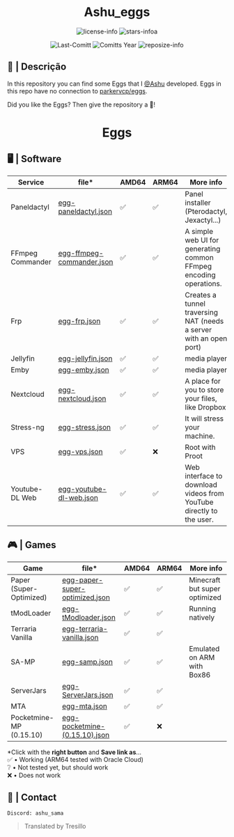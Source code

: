 <div align="center">

# Ashu_eggs

![license-info](https://img.shields.io/github/license/Ashu11-A/Ashu_eggs?logo=gnu&style=for-the-badge&colorA=302D41&colorB=f9e2af&logoColor=f9e2af)
![stars-infoa](https://img.shields.io/github/stars/Ashu11-A/Ashu_eggs?colorA=302D41&colorB=f9e2af&style=for-the-badge)

![Last-Comitt](https://img.shields.io/github/last-commit/Ashu11-A/Ashu_eggs?style=for-the-badge&colorA=302D41&colorB=b4befe)
![Comitts Year](https://img.shields.io/github/commit-activity/y/Ashu11-A/Ashu_eggs?style=for-the-badge&colorA=302D41&colorB=f9e2af&logoColor=f9e2af)
![reposize-info](https://img.shields.io/github/repo-size/Ashu11-A/Ashu_eggs?style=for-the-badge&colorA=302D41&colorB=90dceb)

</div>
<div align="left">

## 📃 | Descrição

In this repository you can find some Eggs that I [@Ashu](https://github.com/Ashu11-A) developed.
Eggs in this repo have no connection to [parkervcp/eggs](https://github.com/parkervcp/eggs).

Did you like the Eggs? Then give the repository a 🌟!

</div>
<div align="center">

# Eggs

</div>

## 🖥 | Software
| Service | file* | AMD64 | ARM64 | More info |
|--|--|--|--|--|
| Paneldactyl | [egg-paneldactyl.json](https://github.com/Ashu11-A/Ashu_eggs/raw/main/Eggs/en/egg-paneldactyl.json) | ✅ | ✅ | Panel installer (Pterodactyl, Jexactyl...)
| FFmpeg Commander | [egg-ffmpeg-commander.json](https://github.com/Ashu11-A/Ashu_eggs/raw/main/Eggs/en/egg-ffmpeg-commander.json) | ✅ | ✅ | A simple web UI for generating common FFmpeg encoding operations.
| Frp | [egg-frp.json](https://github.com/Ashu11-A/Ashu_eggs/raw/main/Eggs/en/egg-frp.json) | ✅ | ✅ | Creates a tunnel traversing NAT (needs a server with an open port)
| Jellyfin | [egg-jellyfin.json](https://github.com/Ashu11-A/Ashu_eggs/raw/main/Eggs/en/egg-jellyfin.json) | ✅ | ✅ | media player
| Emby | [egg-emby.json](https://github.com/Ashu11-A/Ashu_eggs/raw/main/Eggs/en/egg-emby.json) | ✅ | ✅ | media player
| Nextcloud | [egg-nextcloud.json](https://github.com/Ashu11-A/Ashu_eggs/raw/main/Eggs/en/egg-nextcloud.json) | ✅ | ✅ | A place for you to store your files, like Dropbox
| Stress-ng | [egg-stress.json](https://github.com/Ashu11-A/Ashu_eggs/raw/main/Eggs/en/egg-stress.json) | ✅ | ✅ | It will stress your machine.
| VPS | [egg-vps.json](https://github.com/Ashu11-A/Ashu_eggs/raw/main/Eggs/en/egg-vps.json) | ✅ | ❌ | Root with Proot
| Youtube-DL Web | [egg-youtube-dl-web.json](https://github.com/Ashu11-A/Ashu_eggs/raw/main/Eggs/en/egg-youtube-dl-web.json) | ✅ | ✅ | Web interface to download videos from YouTube directly to the user.

## 🎮 | Games
| Game | file* | AMD64 | ARM64 | More info |
|--|--|--|--|--|
| Paper (Super-Optimized) | [egg-paper-super-optimized.json](https://github.com/Ashu11-A/Ashu_eggs/raw/main/Eggs/en/egg-paper-super-optimized.json) | ✅ | ✅ | Minecraft but super optimized
| tModLoader | [egg-tModloader.json](https://github.com/Ashu11-A/Ashu_eggs/raw/main/Eggs/en/egg-tModloader.json) | ✅ | ✅ |Running natively
| Terraria Vanilla | [egg-terraria-vanilla.json](https://github.com/Ashu11-A/Ashu_eggs/raw/main/Eggs/en/egg-terraria-vanilla.json) | ✅ | ✅ |
| SA-MP | [egg-samp.json](https://github.com/Ashu11-A/Ashu_eggs/raw/main/Eggs/en/egg-samp.json) | ✅ | ✅ |Emulated on ARM with Box86
| ServerJars | [egg-ServerJars.json](https://github.com/Ashu11-A/Ashu_eggs/raw/main/Eggs/en/egg-ServerJars.json) | ✅ | ✅ |
| MTA | [egg-mta.json](https://github.com/Ashu11-A/Ashu_eggs/raw/main/Eggs/en/egg-mta.json) | ✅ | ✅ |
| Pocketmine-MP (0.15.10) | [egg-pocketmine-(0.15.10).json](https://github.com/Ashu11-A/Ashu_eggs/raw/main/Eggs/en/egg-pocketmine-(0.15.10).json) | ✅ | ❌ |

*Click with the **right button** and **Save link as**...   
✅ • Working (ARM64 tested with Oracle Cloud)   
❔ • Not tested yet, but should work   
❌ • Does not work   

## 📁 | Contact

```Discord: ashu_sama```


> Translated by Tresillo
